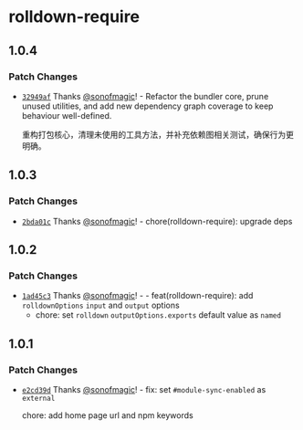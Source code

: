 # rolldown-require

## 1.0.4

### Patch Changes

- [`32949af`](https://github.com/weapp-vite/weapp-vite/commit/32949afff0c5cd4f410062209e504fef4cc56a4a) Thanks [@sonofmagic](https://github.com/sonofmagic)! - Refactor the bundler core, prune unused utilities, and add new dependency graph coverage to keep behaviour well-defined.

  重构打包核心，清理未使用的工具方法，并补充依赖图相关测试，确保行为更明确。

## 1.0.3

### Patch Changes

- [`2bda01c`](https://github.com/weapp-vite/weapp-vite/commit/2bda01c969c33c858e3dd30f617de232ba149857) Thanks [@sonofmagic](https://github.com/sonofmagic)! - chore(rolldown-require): upgrade deps

## 1.0.2

### Patch Changes

- [`1ad45c3`](https://github.com/weapp-vite/weapp-vite/commit/1ad45c3f36e8e23a54b15afc81a0b81a94c7acb7) Thanks [@sonofmagic](https://github.com/sonofmagic)! - - feat(rolldown-require): add `rolldownOptions` `input` and `output` options
  - chore: set `rolldown` `outputOptions.exports` default value as `named`

## 1.0.1

### Patch Changes

- [`e2cd39d`](https://github.com/weapp-vite/weapp-vite/commit/e2cd39def4b893c8f06be955fafe55744365b810) Thanks [@sonofmagic](https://github.com/sonofmagic)! - fix: set `#module-sync-enabled` as `external`

  chore: add home page url and npm keywords
